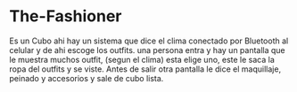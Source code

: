 # The-Fashioner
Es un Cubo ahi hay un sistema que dice el clima conectado por Bluetooth al celular y de ahi escoge los outfits. una persona entra y hay un pantalla que le muestra muchos outfit, (segun el clima) esta elige uno, este le saca la ropa del outfits y se viste. Antes de salir otra pantalla le dice el maquillaje, peinado y accesorios y sale de cubo lista.
